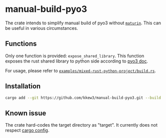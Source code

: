 # manual-build-pyo3

The crate intends to simplify manual build of pyo3 without [`maturin`][maturin].
This can be useful in various circumstances.

## Functions

Only one function is provided: `expose_shared_library`.
This function exposes the rust shared library to python side according to [pyo3 doc][pyo3-doc].

For usage, please refer to [`examples/mixed-rust-python-project/build.rs`](./examples/mixed-rust-python-project/build.rs).

## Installation

```bash
cargo add --git https://github.com/kkew3/manual-build-pyo3.git --build
```

## Known issue

The crate hard-codes the target directory as "target". It currently does not respect [cargo config][build-target-dir].


[maturin]: https://www.maturin.rs
[pyo3-doc]: https://pyo3.rs/v0.22.2/building-and-distribution#manual-builds
[build-target-dir]: https://doc.rust-lang.org/cargo/reference/config.html#buildtarget-dir
